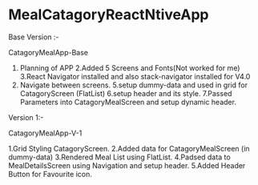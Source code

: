 # MealCatagoryReactNtiveApp
Base Version :- 

CatagoryMealApp-Base

1. Planning of APP
2.Added 5 Screens and Fonts(Not worked for me)
3.React Navigator installed and also stack-navigator installed for V4.0
4. Navigate between screens.
5.setup dummy-data and used in grid for CatagoryScreen (FlatList)
6.setup header and its style.
7.Passed Parameters into CatagoryMealScreen and setup dynamic header.

Version 1:-

CatagoryMealApp-V-1

1.Grid Styling CatagoryScreen.
2.Added data for CatagoryMealScreen (in dummy-data)
3.Rendered Meal List using FlatList.
4.Padsed data to MealDetailsScreen using Navigation and setup header.
5.Added Header Button for Favourite icon.

